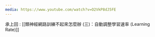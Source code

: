 ```yaml
---
media: https://www.youtube.com/watch?v=O2VkP8dJ5FE
---
```

承上回 : [[類神經網路訓練不起來怎麼辦 (三)：自動調整學習速率 (Learning Rate)]]

